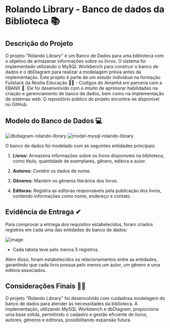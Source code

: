 # Rolando Library - Banco de dados da Biblioteca 📚

## Descrição do Projeto

O projeto "Rolando Library" é um Banco de Dados para uma biblioteca com o objetivo de armazenar informações sobre os livros. O sistema foi implementado utilizando o MySQL Workbench para construir o banco de dados e o dbDiagram para realizar a modelagem prévia antes da implementação. Este projeto é parte de um estudo individual na formação Fullstack da Resilia Educação 💛🖤 - Códigos do Amanhã em parceria com a EBANX 💙. Ele foi desenvolvido com o intuito de aprimorar habilidades na criação e gerenciamento de banco de dados, bem como na implementação de sistemas web. O repositório público do projeto encontra-se disponível no GitHub.

## Modelo do Banco de Dados 💻

![dbdiagram-rolando-library](https://github.com/lucasrls98/projeto_MySQL_biblioteca/assets/105527638/37b3efe4-d1ab-4902-b793-cc724c8743b3)
![model-mysql-rolando-library](https://github.com/lucasrls98/projeto_MySQL_biblioteca/assets/105527638/0b676cc0-7b7d-4a67-b45f-1c50aded9221)



O banco de dados foi modelado com as seguintes entidades principais:

1. **Livros:** Armazena informações sobre os livros disponíveis na biblioteca, como título, quantidade de exemplares, gênero, editora e autor.

2. **Autores:** Contém os dados de nome.

3. **Gêneros:** Mantém os gêneros literários dos livros.

4. **Editoras:** Registra as editoras responsáveis pela publicação dos livros, contendo informações como nome, endereço e contato.


## Evidência de Entrega ✔

Para comprovar a entrega dos requisitos estabelecidos, foram criados registros em cada uma das entidades do banco de dados:

![image](https://github.com/lucasrls98/projeto_MySQL_biblioteca/assets/105527638/e4b897c5-1b65-453e-9488-878564fb7e69)


- Cada tabela teve pelo menos 5 registros.

Além disso, foram estabelecidos os relacionamentos entre as entidades, garantindo que cada livro possua pelo menos um autor, um gênero e uma editora associados.

## Considerações Finais 💛🖤

O projeto "Rolando Library" foi desenvolvido com cuidadosa modelagem do banco de dados para atender às necessidades da biblioteca. A implementação, utilizando MySQL Workbench e dbDiagram, proporciona uma base sólida, permitindo o cadastro e gestão eficiente de livros, autores, gêneros e editoras, possibilitando expansão futura.
